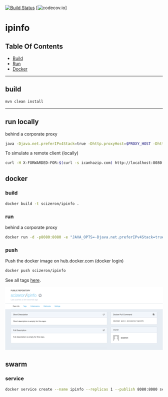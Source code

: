 [![Build Status](https://travis-ci.org/scizeron/ipinfo.svg?branch=master)](https://travis-ci.org/scizeron/ipinfo) [![codecov.io](https://codecov.io/github/scizeron/ipinfo.io/coverage.svg?branch=master)]

# ipinfo

## Table Of Contents
- [Build](#build)
- [Run](#run-locally)
- [Docker](#docker)

---

## build

```sh
mvn clean install
```
---

## run locally 

behind a corporate proxy

```sh
java -Djava.net.preferIPv4Stack=true -Dhttp.proxyHost=$PROXY_HOST -Dhttp.proxyPort=$PROXY_PORT -jar target/app.jar  
```

To simulate a remote client (locally)

```sh
curl -H X-FORWARDED-FOR:$(curl -s icanhazip.com) http://localhost:8080
```

## docker

### build

```sh
docker build -t scizeron/ipinfo .
```

### run

behind a corporate proxy

```sh
docker run -d -p8080:8080 -e "JAVA_OPTS=-Djava.net.preferIPv4Stack=true -Dhttp.proxyHost=$PROXY_HOST -Dhttp.proxyPort=$PROXY_PORT" scizeron/ipinfo
```

### push 

Push the docker image on hub.docker.com (docker login)

```sh
docker push scizeron/ipinfo
```

See all tags [here](https://hub.docker.com/r/scizeron/ipinfo/tags/).

![docker-image](docs/images/dockerImage.png)

## swarm

### service

```sh
docker service create --name ipinfo --replicas 1 --publish 8080:8080 scizeron/ipinfo
```
